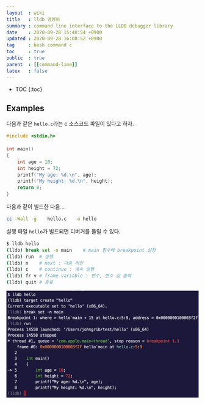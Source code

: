 ```yaml
---
layout  : wiki
title   : lldb 명령어
summary : command line interface to the LLDB debugger library
date    : 2020-09-28 15:48:54 +0900
updated : 2020-09-28 16:08:52 +0900
tag     : bash command c
toc     : true
public  : true
parent  : [[command-line]]
latex   : false
---
```

* TOC
{:toc}

## Examples

다음과 같은 `hello.c`라는 c 소스코드 파일이 있다고 하자.

```c
#include <stdio.h>

int main()
{
    int age = 10;
    int height = 72;
    printf("My age: %d.\n", age);
    printf("My height: %d.\n", height);
    return 0;
}
```

다음과 같이 빌드한 다음...

```sh
cc -Wall -g    hello.c   -o hello
```

실행 파일 `hello`가 빌드되면 디버거를 돌릴 수 있다.

```sh
$ lldb hello
(lldb) break set -n main    # main 함수에 breakpoint 설정
(lldb) run  # 실행
(lldb) n    # next : 다음 라인
(lldb) c    # continue : 계속 실행
(lldb) fr v # frame variable : 변수, 변수 값 출력
(lldb) quit # 종료
```

![]( /post-img/lldb-cmd/break.jpg )


